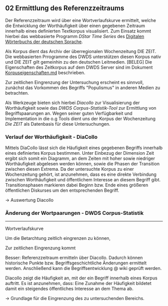 ## 02 Ermittlung des Referenzzeitraums

Der Referenzzeitraum wird über eine Wortverlaufskurve ermittelt, welche die Entwicklung der Worthäufigkeit über einen gegebenen Zeitraum innerhalb eines definierten Textkorpus visualisiert. Zum Einsatz kommt hierbei das webbasierte Programm *DStar Time Series* des [Digitalen Wörterbuchs der deutschen Sprache](https://www.dwds.de/).

Als Korpus dient das Archiv der überregionalen Wochenzeitung DIE ZEIT. Die webbasierten Prrogramme des DWDS unterstützen diesen Korpus nativ und DIE ZEIT gilt gemeinhin zu den deutschen Leitmedien. [BELEG] Die Eigenschaften des Zeitkorpus auf dem DWDS Server sind im Dokument [Korpuseigenschaften.md](/02_Referenzzeitraum/Korpuseigenschaften.md) beschrieben.



Zur zeitlichen Eingrenzung der Untersuchung erscheint es sinnvoll, zunächst das Vorkommen des Begriffs "Populismus" in anderen Medien zu betrachten.

 Als Werkzeuge bieten sich hierbei *Diacollo* zur Visualisierung der Worthäufigkeit sowie das *DWDS Corpus-Statistik-Tool* zur Ermittlung von Begriffspaarungen an. Wegen seiner guten Verfügbarkeit und Implementation in die o.g Tools dient uns der Korpus der Wochenzeitung *Die ZEIT* als Datenbasis für diese Untersuchungen.

### Verlauf der Worthäufigkeit - DiaCollo

Mittels DiaCollo lässt sich die Häufigkeit eines gegebenen Begriffs innerhalb eines definiertes Korpus bestimmen. Unter Einbezug der Dimension Zeit ergibt sich somit ein Diagramm, an dem Zeiten mit hoher sowie niedriger Worthäufigkeit abgelesen werden können, sowie die Phasen der Transition zwischen diesen Extrema. Da der untersuchte Korpus zu einer Wochenzeitung gehört, ist anzunehmen, dass es eine direkte Verbindung zwischen Worthäufigkeit und öffentlichem Interesse an diesem Begriff gibt. Transitionsphasen markieren dabei Beginn bzw. Ende eines größeren öffentlichen Diskurses um den entsprechenden Begriff.

-> Auswertung Diacollo

### Änderung der Wortpaarungen - DWDS Corpus-Statistik



---



Wortverlaufskurve



Um die Betarchtung zeitlich eingrenzen zu können, 

Zur zeitlichen Eingrenzung kommt 



Besser: Referenzzeitraum ermitteln über Diacollo. Dadurch können historische Punkte bzw. Begriffsgeschichtliche Änderungen ermittelt werden. Anschließend kann die Begriffsentwicklung @ wiki geprüft werden.

Diacollo zeigt die Häufigkeit an, mit der ein Begriff innerhalb eines Korpus auftritt. Es ist anzunehmen, dass: Eine Zunahme der Häufigkeit bildetet damit ein steigendes öffentliches Interesse an dem Thema ab.

-> Grundlage für die Eingrenzung des zu untersuchenden Bereichs.

